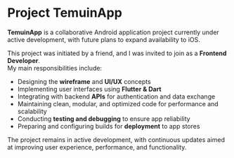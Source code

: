 # Project TemuinApp

**TemuinApp** is a collaborative Android application project currently under active development, with future plans to expand availability to iOS.

This project was initiated by a friend, and I was invited to join as a **Frontend Developer**.  
My main responsibilities include:

- Designing the **wireframe** and **UI/UX** concepts  
- Implementing user interfaces using **Flutter & Dart**  
- Integrating with backend **APIs** for authentication and data exchange  
- Maintaining clean, modular, and optimized code for performance and scalability  
- Conducting **testing and debugging** to ensure app reliability  
- Preparing and configuring builds for **deployment** to app stores  

The project remains in active development, with continuous updates aimed at improving user experience, performance, and functionality.
